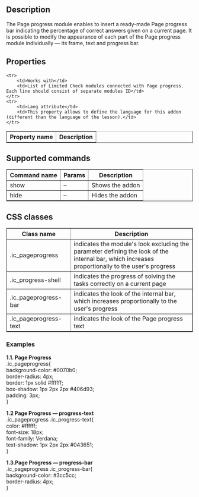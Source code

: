 ## Description
The Page progress module enables to insert a ready-made Page progress bar indicating the percentage of correct answers given on a current page. It is possible to modify the appearance of each part of the Page progress module individually — its frame, text and progress bar.


## Properties

<table border='1'>
    <tr>
        <th>Property name</th>
        <th>Description</th>
    </tr>

    <tr>
        <td>Works with</td>
        <td>List of Limited Check modules connected with Page progress. Each line should consist of separate modules ID</td>
    </tr>
    <tr>
        <td>Lang attribute</td>
        <td>This property allows to define the language for this addon (different than the language of the lesson).</td> 
    </tr>
</table>

## Supported commands

<table border='1'>
<tbody>
    <tr>
        <th>Command name</th>
        <th>Params</th> 
        <th>Description</th> 
    </tr>
    <tr>
        <td>show</td>
        <td>–</td> 
        <td>Shows the addon</td> 
    </tr>
    <tr>
        <td>hide</td>
        <td>–</td> 
        <td>Hides the addon</td> 
    </tr>
    </tr>
</tbody>
</table>

## CSS classes

<table border="1">
  <tbody>
    <tr>
      <th style="width: 193px;">Class
name</th>
      <th
 style="width: 828px;">Description</th>
    </tr>
    <tr>
      <td style="width: 193px;">.ic_pageprogress</td>
      <td style="width: 828px;">indicates
the module's look excluding the parameter defining the look of the
internal bar, which increases proportionally to the user's progress</td>
    </tr>
    <tr>
      <td style="width: 193px;">.ic_progress-shell</td>
      <td style="width: 828px;">indicates
the progress of solving the tasks correctly on a current page</td>
    </tr>
    <tr>
      <td style="width: 193px;">.ic_pageprogress-bar</td>
      <td style="width: 828px;">indicates
the look of the internal bar, which increases proportionally to the
user's progress</td>
    </tr>
    <tr>
      <td style="width: 193px;">.ic_pageprogress-text</td>
      <td style="width: 828px;">indicates
the look of the Page progress text</td>
    </tr>
  </tbody>
</table>


### Examples

**1.1. Page Progress**  
.ic_pageprogress{  
background-color: #0070b0;  
border-radius: 4px;  
border: 1px solid #ffffff;  
box-shadow: 1px 2px 2px  #406d93;  
padding: 3px;  
}    
   
**1.2 Page Progress — progress-text**   
.ic_pageprogress .ic_progress-text{  
color: #ffffff;  
font-size: 18px;  
font-family: Verdana;  
text-shadow: 1px 2px 2px  #043651;  
}   
   
**1.3.Page Progress — progress-bar**   
.ic_pageprogress .ic_progress-bar{  
background-color: #3cc5cc;  
border-radius: 4px;  
}        
           